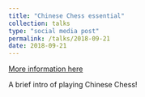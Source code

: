 ```yaml
---
title: "Chinese Chess essential"
collection: talks
type: "social media post"
permalink: /talks/2018-09-21
date: 2018-09-21
---
```


[More information here](https://zhuanlan.zhihu.com/p/45115501)

A brief intro of playing Chinese Chess!
